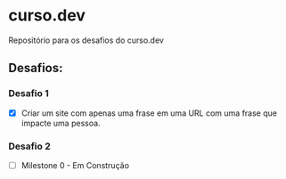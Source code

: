 # curso.dev

Repositório para os desafios do curso.dev

## Desafios:

### Desafio 1
- [x] Criar um site com apenas uma frase em uma URL com uma frase que impacte uma pessoa.

### Desafio 2
- [ ] Milestone 0 - Em Construção